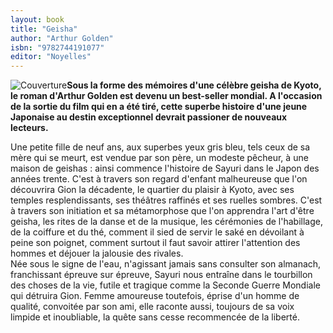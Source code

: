 ```yaml
---
layout: book
title: "Geisha"
author: "Arthur Golden"
isbn: "9782744191077"
editor: "Noyelles"
---
```

![Couverture](/img/9782744191077.jpg)**Sous la forme des mémoires d'une célèbre geisha de Kyoto, le roman d'Arthur Golden est devenu un best-seller mondial. A l'occasion de la sortie du film qui en a été tiré, cette superbe histoire d'une jeune Japonaise au destin exceptionnel devrait passioner de nouveaux lecteurs.**

Une petite fille de neuf ans, aux superbes yeux gris bleu, tels ceux de sa mère qui se meurt, est vendue par son père, un modeste pêcheur, à une maison de geishas : ainsi commence l'histoire de Sayuri dans le Japon des années trente. C'est à travers son regard d'enfant malheureuse que l'on découvrira Gion la décadente, le quartier du plaisir à Kyoto, avec ses temples resplendissants, ses théâtres raffinés et ses ruelles sombres. C'est à travers son initiation et sa métamorphose que l'on apprendra l'art d'être geisha, les rites de la danse et de la musique, les cérémonies de l'habillage, de la coiffure et du thé, comment il sied de servir le saké en dévoilant à peine son poignet, comment surtout il faut savoir attirer l'attention des hommes et déjouer la jalousie des rivales.  
Née sous le signe de l'eau, n'agissant jamais sans consulter son almanach, franchissant épreuve sur épreuve, Sayuri nous entraîne dans le tourbillon des choses de la vie, futile et tragique comme la Seconde Guerre Mondiale qui détruira Gion. Femme amoureuse toutefois, éprise d'un homme de qualité, convoitée par son ami, elle raconte aussi, toujours de sa voix limpide et inoubliable, la quête sans cesse recommencée de la liberté.